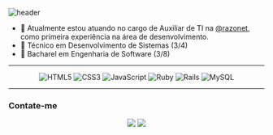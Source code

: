 ![header](https://capsule-render.vercel.app/api?type=waving&color=7C0902&text=Eai%20👋%20,%20meu%20nome%20é%20Lucas.&fontSize=45&fontColor=ffffff&fontAlignY=35&height=200)


- 🔭 Atualmente estou atuando no cargo de Auxiliar de TI na <a href="https://www.razonet.com.br/" target="_blank">@razonet</a>, como primeira experiência na área de desenvolvimento.
- 📕 Técnico em Desenvolvimento de Sistemas (3/4)
- 📗 Bacharel em Engenharia de Software (3/8)

---

<p align="center">
  <img src="https://img.shields.io/badge/HTML5-E44D26?style=for-the-badge&logo=html5&logoColor=white" alt="HTML5">
  <img src="https://img.shields.io/badge/CSS3-264DE4?style=for-the-badge&logo=css3&logoColor=white" alt="CSS3">
  <img src="https://img.shields.io/badge/JavaScript-F7DF1E?style=for-the-badge&logo=javascript&logoColor=white" alt="JavaScript">
  <img src="https://img.shields.io/badge/Ruby-CC342D?style=for-the-badge&logo=ruby&logoColor=white" alt="Ruby">
  <img src="https://img.shields.io/badge/Rails-CC0000?style=for-the-badge&logo=ruby-on-rails&logoColor=white" alt="Rails">
  <img src="https://img.shields.io/badge/MySQL-23638D?style=for-the-badge&logo=mysql&logoColor=white" alt="MySQL">
</p>

---

### Contate-me

<div align="center"> 
  <a href = "mailto:lucaszambiazzi194@gmail.com"><img src="https://img.shields.io/badge/-Gmail-%23333?style=for-the-badge&logo=gmail&logoColor=white" target="_blank"></a>
  <a href="https://www.linkedin.com/in/lucas-zambiazzi-brandino-724555239/" target="_blank"><img src="https://img.shields.io/badge/-LinkedIn-%230077B5?style=for-the-badge&logo=linkedin&logoColor=white" target="_blank"></a> 
</div>
